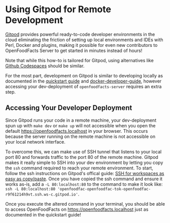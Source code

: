 # Using Gitpod for Remote Development

[Gitpod](https://gitpod.io) provides powerful ready-to-code developer environments in the cloud eliminating the friction
of setting up local environments and IDEs with Perl, Docker and plugins, making it possible for even new contributors to
OpenFoodFacts Server to get started in minutes instead of hours!

Note that while this how-to is tailored for Gitpod, using alternatives like [Github Codespaces][github-codespaces] should be
similar.

For the most part, development on Gitpod is similar to developing locally as documented
in the [quickstart guide](../introduction/dev-environment-quick-start-guide.md)
and [docker-developer-guide](docker-developer-guide.md), however accessing your dev-deployment of
`openfoodfacts-server` requires an extra step.

## Accessing Your Developer Deployment

Since Gitpod runs your code in a remote machine, your dev-deployment spun up with `make dev` or `make up` will not
accessible when you open the default https://openfoodfacts.localhost in your browser. This occurs because the server
running on the remote machine is not accessible on your local network interface.

To overcome this, we can make use of SSH tunnel that listens to your local port 80 and forwards traffic to the port 80
of the remote machine. Gitpod makes it really simple to SSH into your dev environment by letting you copy the `ssh`
command required to reach your remote environment. To start, follow the ssh instructions on Gitpod's offical
guide: [SSH for workspaces as easy as copy/paste][gitpod-ssh-guide]. Once you have copied the ssh command and ensure it
works as-is, add a `-L 80:localhost:80` to the command to make it look like:
`ssh -L 80:localhost:80 'openfoodfac-openfoodfac-tok-openfoodfac-r9f61214h9vt.ssh.ws-c.gitpod.io'`.

Once you execute the altered command in your terminal, you should be able to access OpenFoodFacts
on https://openfoodfacts.localhost just as documented in the quickstart guide!

[gitpod-ssh-guide]: https://www.gitpod.io/blog/copy-paste-ssh-workspace-access
[github-codespaces]: https://github.com/features/codespaces
